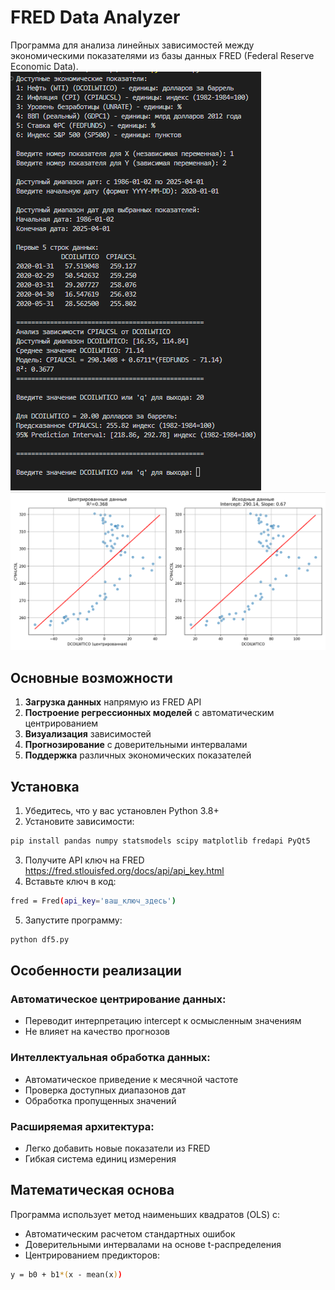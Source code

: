 # FRED Data Analyzer

Программа для анализа линейных зависимостей между экономическими показателями из базы данных FRED (Federal Reserve Economic Data).
![App Screenshot](screenshots/fred1.png)
![App Screenshot](screenshots/fred2.png)
## Основные возможности

1. **Загрузка данных** напрямую из FRED API
2. **Построение регрессионных моделей** с автоматическим центрированием
3. **Визуализация** зависимостей
4. **Прогнозирование** с доверительными интервалами
5. **Поддержка** различных экономических показателей

## Установка

1. Убедитесь, что у вас установлен Python 3.8+
2. Установите зависимости:
```bash
pip install pandas numpy statsmodels scipy matplotlib fredapi PyQt5
```
3. Получите API ключ на FRED https://fred.stlouisfed.org/docs/api/api_key.html
4. Вставьте ключ в код:
```bash
fred = Fred(api_key='ваш_ключ_здесь')
```
5. Запустите программу:
```bash
python df5.py
```
## Особенности реализации

### Автоматическое центрирование данных:
- Переводит интерпретацию intercept к осмысленным значениям  
- Не влияет на качество прогнозов

### Интеллектуальная обработка данных:
- Автоматическое приведение к месячной частоте  
- Проверка доступных диапазонов дат  
- Обработка пропущенных значений  

### Расширяемая архитектура:
- Легко добавить новые показатели из FRED  
- Гибкая система единиц измерения  

## Математическая основа

Программа использует метод наименьших квадратов (OLS) с:
- Автоматическим расчетом стандартных ошибок  
- Доверительными интервалами на основе t-распределения  
- Центрированием предикторов:
```bash
y = b0 + b1*(x - mean(x))
```
